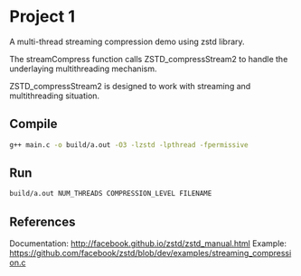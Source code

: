 # Project 1

A multi-thread streaming compression demo using zstd library.

The streamCompress function calls ZSTD_compressStream2 to handle the underlaying multithreading mechanism.

ZSTD_compressStream2 is designed to work with streaming and multithreading situation.

## Compile

```bash
g++ main.c -o build/a.out -O3 -lzstd -lpthread -fpermissive
```

## Run

```bash
build/a.out NUM_THREADS COMPRESSION_LEVEL FILENAME
```

## References

Documentation: http://facebook.github.io/zstd/zstd_manual.html
Example: https://github.com/facebook/zstd/blob/dev/examples/streaming_compression.c